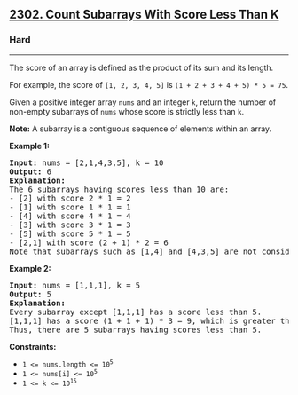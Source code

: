 ### <h2><a href="https://leetcode.com/problems/count-subarrays-with-score-less-than-k/">2302. Count Subarrays With Score Less Than K</a></h2>  
<h3>Hard</h3>  
<hr>  
<div>  
<p>The score of an array is defined as the product of its sum and its length.</p>

<p>For example, the score of <code>[1, 2, 3, 4, 5]</code> is <code>(1 + 2 + 3 + 4 + 5) * 5 = 75</code>.</p>

<p>Given a positive integer array <code>nums</code> and an integer <code>k</code>, return the number of non-empty subarrays of <code>nums</code> whose score is strictly less than <code>k</code>.</p>

<p><strong>Note:</strong> A subarray is a contiguous sequence of elements within an array.</p>

<p><strong>Example 1:</strong></p>
<pre>
<strong>Input:</strong> nums = [2,1,4,3,5], k = 10
<strong>Output:</strong> 6
<strong>Explanation:</strong>
The 6 subarrays having scores less than 10 are:
- [2] with score 2 * 1 = 2
- [1] with score 1 * 1 = 1
- [4] with score 4 * 1 = 4
- [3] with score 3 * 1 = 3
- [5] with score 5 * 1 = 5
- [2,1] with score (2 + 1) * 2 = 6
Note that subarrays such as [1,4] and [4,3,5] are not considered because their scores are 10 and 36 respectively, while we need scores strictly less than 10.
</pre>

<p><strong>Example 2:</strong></p>
<pre>
<strong>Input:</strong> nums = [1,1,1], k = 5
<strong>Output:</strong> 5
<strong>Explanation:</strong>
Every subarray except [1,1,1] has a score less than 5.
[1,1,1] has a score (1 + 1 + 1) * 3 = 9, which is greater than 5.
Thus, there are 5 subarrays having scores less than 5.
</pre>

<p><strong>Constraints:</strong></p>
<ul>
  <li><code>1 <= nums.length <= 10<sup>5</sup></code></li>
  <li><code>1 <= nums[i] <= 10<sup>5</sup></code></li>
  <li><code>1 <= k <= 10<sup>15</sup></code></li>
</ul>
</div>
